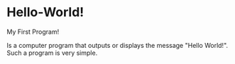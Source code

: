 # Hello-World!

My First Program!

Is a computer program that outputs or displays the message "Hello World!". Such a program is very simple.
